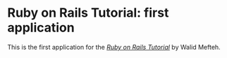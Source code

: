 # Ruby on Rails Tutorial: first application

This is the first application for the
[*Ruby on Rails Tutorial*](http://railstutorial.org/)
by Walid Mefteh.


